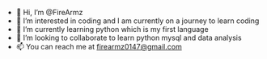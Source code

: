 - 👋 Hi, I’m @FireArmz
- 👀 I’m interested in coding and I am currently on a journey to learn coding
- 🌱 I’m currently learning python which is my first language
- 💞️ I’m looking to collaborate to learn python mysql and data analysis
- 📫 You can reach me at firearmz0147@gmail.com

<!---
FireArmz/FireArmz is a ✨ special ✨ repository because its `README.md` (this file) appears on your GitHub profile.
You can click the Preview link to take a look at your changes.
--->
